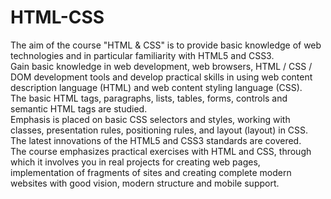 # HTML-CSS
The aim of the course "HTML &amp; CSS" is to provide basic knowledge of web technologies and in particular familiarity with HTML5 and CSS3.
<br />
Gain basic knowledge in web development, web browsers, HTML / CSS / DOM development tools and develop practical skills in using web content description language (HTML) and web content styling language (CSS). 
<br />
The basic HTML tags, paragraphs, lists, tables, forms, controls and semantic HTML tags are studied.
<br />
Emphasis is placed on basic CSS selectors and styles, working with classes, presentation rules, positioning rules, and layout (layout) in CSS.
<br />
The latest innovations of the HTML5 and CSS3 standards are covered.
<br />
The course emphasizes practical exercises with HTML and CSS, through which it involves you in real projects for creating web pages, implementation of fragments of sites and creating complete modern websites with good vision, modern structure and mobile support.
